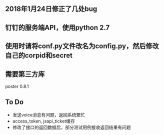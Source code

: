 ## 2018年1月24日修正了几处bug

## 钉钉的服务端API，使用python 2.7

## 使用时请将conf.py文件改名为config.py，然后修改自己的corpid和secret

## 需要第三方库
poster 0.8.1

## To Do
- 发送voice消息有问题，返回系统繁忙
- access_token, jsapi_ticket缓存
- 修改了接口的返回数据后，部分测试用例接收返回结果有问题
